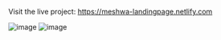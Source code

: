 Visit the live project: https://meshwa-landingpage.netlify.com

![image](https://github.com/meshwamehta/React-Landing-Page/assets/130814307/5ec24b4a-e3e5-4d42-b2a1-1a2e4644f0c2)
![image](https://github.com/meshwamehta/React-Landing-Page/assets/130814307/50a477bd-4c56-4c8c-8953-71e0096166a8)

